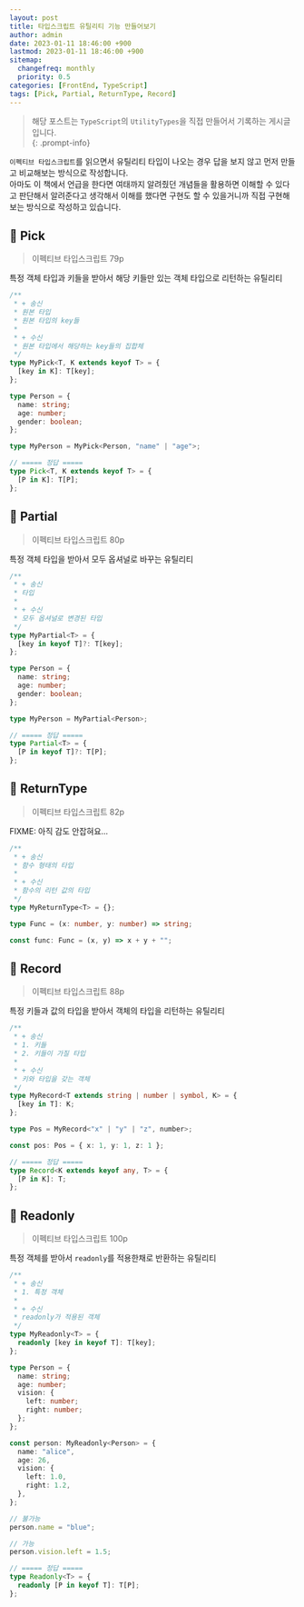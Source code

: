 ```yaml
---
layout: post
title: 타입스크립트 유틸리티 기능 만들어보기
author: admin
date: 2023-01-11 18:46:00 +900
lastmod: 2023-01-11 18:46:00 +900
sitemap:
  changefreq: monthly
  priority: 0.5
categories: [FrontEnd, TypeScript]
tags: [Pick, Partial, ReturnType, Record]
---
```


> 해당 포스트는 `TypeScript`의 `UtilityTypes`을 직접 만들어서 기록하는 게시글입니다.<br />
{: .prompt-info}

`이펙티브 타입스크립트`를 읽으면서 유틸리티 타입이 나오는 경우 답을 보지 않고 먼저 만들고 비교해보는 방식으로 작성합니다.<br />
아마도 이 책에서 언급을 한다면 여태까지 알려줬던 개념들을 활용하면 이해할 수 있다고 판단해서 알려준다고 생각해서 이해를 했다면 구현도 할 수 있을거니까 직접 구현해보는 방식으로 작성하고 있습니다.<br />

## 📌 Pick
> 이펙티브 타입스크립트 79p

특정 객체 타입과 키들을 받아서 해당 키들만 있는 객체 타입으로 리턴하는 유틸리티<br />

```ts
/**
 * + 송신
 * 원본 타입
 * 원본 타입의 key들
 *
 * + 수신
 * 원본 타입에서 해당하는 key들의 집합체
 */
type MyPick<T, K extends keyof T> = {
  [key in K]: T[key];
};

type Person = {
  name: string;
  age: number;
  gender: boolean;
};

type MyPerson = MyPick<Person, "name" | "age">;

// ===== 정답 =====
type Pick<T, K extends keyof T> = {
  [P in K]: T[P];
};
```

## 📌 Partial
> 이펙티브 타입스크립트 80p

특정 객체 타입을 받아서 모두 옵셔널로 바꾸는 유틸리티<br />

```ts
/**
 * + 송신
 * 타입
 *
 * + 수신
 * 모두 옵셔널로 변경된 타입
 */
type MyPartial<T> = {
  [key in keyof T]?: T[key];
};

type Person = {
  name: string;
  age: number;
  gender: boolean;
};

type MyPerson = MyPartial<Person>;

// ===== 정답 =====
type Partial<T> = {
  [P in keyof T]?: T[P];
};
```

## 📌 ReturnType
> 이펙티브 타입스크립트 82p

FIXME: 아직 감도 안잡혀요...

```ts
/**
 * + 송신
 * 함수 형태의 타입
 *
 * + 수신
 * 함수의 리턴 값의 타입
 */
type MyReturnType<T> = {};

type Func = (x: number, y: number) => string;

const func: Func = (x, y) => x + y + "";
```

## 📌 Record
> 이펙티브 타입스크립트 88p

특정 키들과 값의 타입을 받아서 객체의 타입을 리턴하는 유틸리티<br />

```ts
/**
 * + 송신
 * 1. 키들
 * 2. 키들이 가질 타입
 *
 * + 수신
 * 키와 타입을 갖는 객체
 */
type MyRecord<T extends string | number | symbol, K> = {
  [key in T]: K;
};

type Pos = MyRecord<"x" | "y" | "z", number>;

const pos: Pos = { x: 1, y: 1, z: 1 };

// ===== 정답 =====
type Record<K extends keyof any, T> = {
  [P in K]: T;
};
```

## 📌 Readonly
> 이펙티브 타입스크립트 100p

특정 객체를 받아서 `readonly`를 적용한채로 반환하는 유틸리티<br />

```ts
/**
 * + 송신
 * 1. 특정 객체
 *
 * + 수신
 * readonly가 적용된 객체
 */
type MyReadonly<T> = {
  readonly [key in keyof T]: T[key];
};

type Person = {
  name: string;
  age: number;
  vision: {
    left: number;
    right: number;
  };
};

const person: MyReadonly<Person> = {
  name: "alice",
  age: 26,
  vision: {
    left: 1.0,
    right: 1.2,
  },
};

// 불가능
person.name = "blue";

// 가능
person.vision.left = 1.5;

// ===== 정답 =====
type Readonly<T> = {
  readonly [P in keyof T]: T[P];
};
```